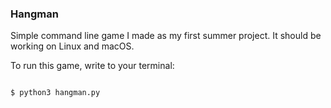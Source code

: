 <h3>Hangman</h3>

Simple command line game I made as my first summer project.
It should be working on Linux and macOS.

To run this game, write to your terminal:

<pre>
<code>
$ python3 hangman.py
</code>
</pre>
